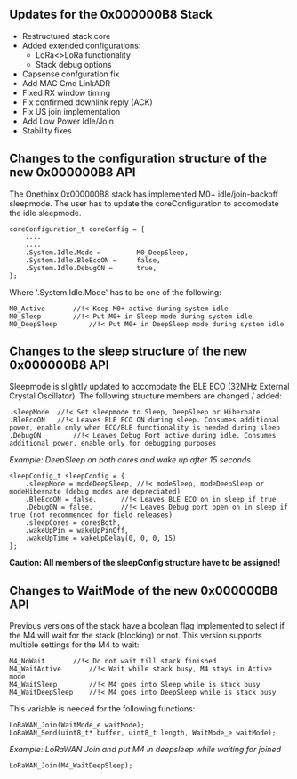 ## Updates for the 0x000000B8 Stack

- Restructured stack core
- Added extended configurations:
   - LoRa<>LoRa functionality
   - Stack debug options
- Capsense confguration fix
- Add MAC Cmd LinkADR
- Fixed RX window timing
- Fix confirmed downlink reply (ACK)
- Fix US join implementation
- Add Low Power Idle/Join
- Stability fixes

## Changes to the configuration structure of the new 0x000000B8 API

The Onethinx 0x000000B8 stack has implemented M0+ idle/join-backoff sleepmode. The user has to update the coreConfiguration to accomodate the idle sleepmode.
```
coreConfiguration_t coreConfig = {
	....
	....
	.System.Idle.Mode = 		M0_DeepSleep,
	.System.Idle.BleEcoON = 	false,
	.System.Idle.DebugON =  	true,
};
```

Where '.System.Idle.Mode' has to be one of the following:
```
M0_Active		//!< Keep M0+ active during system idle
M0_Sleep		//!< Put M0+ in Sleep mode during system idle
M0_DeepSleep		//!< Put M0+ in DeepSleep mode during system idle
```

## Changes to the sleep structure of the new 0x000000B8 API

Sleepmode is slightly updated to accomodate the BLE ECO (32MHz External Crystal Oscillator). The following structure members are changed / added:
```
.sleepMode	//!< Set sleepmode to Sleep, DeepSleep or Hibernate
.BleEcoON	//!< Leaves BLE ECO ON during sleep. Consumes additional power, enable only when ECO/BLE functionality is needed during sleep
.DebugON		//!< Leaves Debug Port active during idle. Consumes additional power, enable only for debugging purposes
```

*Example: DeepSleep on both cores and wake up after 15 seconds*
```
sleepConfig_t sleepConfig = {
	.sleepMode = modeDeepSleep,	//!< modeSleep, modeDeepSleep or modeHibernate (debug modes are depreciated)
	.BleEcoON = false,		//!< Leaves BLE ECO on in sleep if true
	.DebugON = false,		//!< Leaves Debug port open on in sleep if true (not recommended for field releases)
	.sleepCores = coresBoth,
	.wakeUpPin = wakeUpPinOff,
	.wakeUpTime = wakeUpDelay(0, 0, 0, 15)
};
```

**Caution: All members of the sleepConfig structure have to be assigned!**

## Changes to WaitMode of the new 0x000000B8 API

Previous versions of the stack have a boolean flag implemented to select if the M4 will wait for the stack (blocking) or not. This version supports multiple settings for the M4 to wait:
```
M4_NoWait		//!< Do not wait till stack finished
M4_WaitActive		//!< Wait while stack busy, M4 stays in Active mode
M4_WaitSleep		//!< M4 goes into Sleep while is stack busy
M4_WaitDeepSleep	//!< M4 goes into DeepSleep while is stack busy
```

This variable is needed for the following functions:
```
LoRaWAN_Join(WaitMode_e waitMode);
LoRaWAN_Send(uint8_t* buffer, uint8_t length, WaitMode_e waitMode);
```
*Example: LoRaWAN Join and put M4 in deepsleep while waiting for joined*
```
LoRaWAN_Join(M4_WaitDeepSleep);
```
